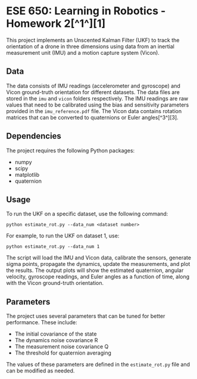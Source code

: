 # ESE 650: Learning in Robotics - Homework 2[^1^][1]
This project implements an Unscented Kalman Filter (UKF) to track the orientation of a drone in three dimensions using data from an inertial measurement unit (IMU) and a motion capture system (Vicon).

## Data
The data consists of IMU readings (accelerometer and gyroscope) and Vicon ground-truth orientation for different datasets. The data files are stored in the `imu` and `vicon` folders respectively. The IMU readings are raw values that need to be calibrated using the bias and sensitivity parameters provided in the `imu_reference.pdf` file. The Vicon data contains rotation matrices that can be converted to quaternions or Euler angles[^3^][3].

## Dependencies
The project requires the following Python packages:
- numpy
- scipy
- matplotlib
- quaternion

## Usage
To run the UKF on a specific dataset, use the following command:

`python estimate_rot.py --data_num <dataset number>`

For example, to run the UKF on dataset 1, use:

`python estimate_rot.py --data_num 1`

The script will load the IMU and Vicon data, calibrate the sensors, generate sigma points, propagate the dynamics, update the measurements, and plot the results. The output plots will show the estimated quaternion, angular velocity, gyroscope readings, and Euler angles as a function of time, along with the Vicon ground-truth orientation.

## Parameters
The project uses several parameters that can be tuned for better performance. These include:
- The initial covariance of the state
- The dynamics noise covariance R
- The measurement noise covariance Q
- The threshold for quaternion averaging

The values of these parameters are defined in the `estimate_rot.py` file and can be modified as needed.
